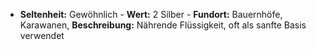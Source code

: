  - **Seltenheit:** Gewöhnlich - **Wert:** 2 Silber - **Fundort:** Bauernhöfe, Karawanen, **Beschreibung:** Nährende Flüssigkeit, oft als sanfte Basis verwendet